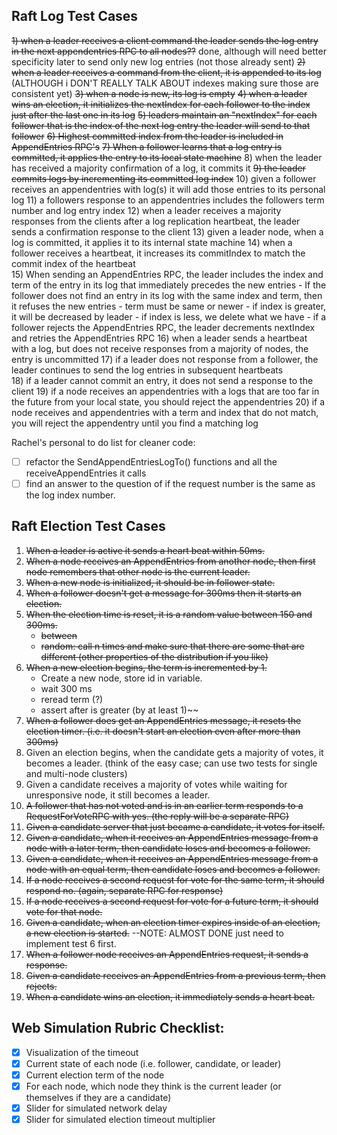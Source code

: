 
## Raft Log Test Cases
~~1) when a leader receives a client command the leader sends the log entry in the next appendentries RPC to all nodes??~~ done, although will need better specificity later to send only new log entries (not those already sent)
~~2) when a leader receives a command from the client, it is appended to its log~~ (ALTHOUGH i DON'T REALLY TALK ABOUT indexes making sure those are consistent yet)
~~3) when a node is new, its log is empty~~
~~4) when a leader wins an election, it initializes the nextIndex for each follower to the index just after the last one in its log~~
~~5) leaders maintain an "nextIndex" for each follower that is the index of the next log entry the leader will send to that follower~~
~~6) Highest committed index from the leader is included in AppendEntries RPC's~~
~~7) When a follower learns that a log entry is committed, it applies the entry to its local state machine~~
8) when the leader has received a majority confirmation of a log, it commits it
~~9) the leader commits logs by incrementing its committed log index~~
10) given a follower receives an appendentries with log(s) it will add those entries to its personal log
11) a followers response to an appendentries includes the followers term number and log entry index
12) when a leader receives a majority responses from the clients after a log replication heartbeat, the leader sends a confirmation response to the client
13) given a leader node, when a log is committed, it applies it to its internal state machine
14) when a follower receives a heartbeat, it increases its commitIndex to match the commit index of the heartbeat    
15) When sending an AppendEntries RPC, the leader includes the index and term of the entry in its log that immediately precedes the new entries
    - If the follower does not find an entry in its log with the same index and term, then it refuses the new entries
        - term must be same or newer
        - if index is greater, it will be decreased by leader
        - if index is less, we delete what we have
    - if a follower rejects the AppendEntries RPC, the leader decrements nextIndex and retries the AppendEntries RPC
16) when a leader sends a heartbeat with a log, but does not receive responses from a majority of nodes, the entry is uncommitted
17) if a leader does not response from a follower, the leader continues to send the log entries in subsequent heartbeats  
18) if a leader cannot commit an entry, it does not send a response to the client
19) if a node receives an appendentries with a logs that are too far in the future from your local state, you should reject the appendentries
20) if a node receives and appendentries with a term and index that do not match, you will reject the appendentry until you find a matching log 

Rachel's personal to do list for cleaner code:
- [ ] refactor the SendAppendEntriesLogTo() functions and  all the receiveAppendEntries it calls
- [ ] find an answer to the question of if the request number is the same as the log index number.

## Raft Election Test Cases
1) ~~When a leader is active it sends a heart beat within 50ms.~~
2) ~~When a node receives an AppendEntries from another node, then first node remembers that other node is the current leader.~~
3) ~~When a new node is initialized, it should be in follower state.~~
4) ~~When a follower doesn't get a message for 300ms then it starts an election.~~
5) ~~When the election time is reset, it is a random value between 150 and 300ms.~~
    - ~~between~~
    - ~~random: call n times and make sure that there are some that are different (other properties of the distribution if you like)~~
6) ~~When a new election begins, the term is incremented by 1.~~
    - Create a new node, store id in variable.
    - wait 300 ms
    - reread term (?)
    - assert after is greater (by at least 1)~~
7) ~~When a follower does get an AppendEntries message, it resets the election timer. (i.e. it doesn't start an election even after more than 300ms)~~
8) Given an election begins, when the candidate gets a majority of votes, it becomes a leader. (think of the easy case; can use two tests for single and multi-node clusters)
9) Given a candidate receives a majority of votes while waiting for unresponsive node, it still becomes a leader.
10) ~~A follower that has not voted and is in an earlier term responds to a RequestForVoteRPC with yes. (the reply will be a separate RPC)~~
11) ~~Given a candidate server that just became a candidate, it votes for itself.~~
12) ~~Given a candidate, when it receives an AppendEntries message from a node with a later term, then candidate loses and becomes a follower.~~
13) ~~Given a candidate, when it receives an AppendEntries message from a node with an equal term, then candidate loses and becomes a follower.~~
14) ~~If a node receives a second request for vote for the same term, it should respond no. (again, separate RPC for response)~~
15) ~~If a node receives a second request for vote for a future term, it should vote for that node.~~
16) ~~Given a candidate, when an election timer expires inside of an election, a new election is started.~~ --NOTE: ALMOST DONE just need to implement test 6 first.
17) ~~When a follower node receives an AppendEntries request, it sends a response.~~
18) ~~Given a candidate receives an AppendEntries from a previous term, then rejects.~~
19) ~~When a candidate wins an election, it immediately sends a heart beat.~~

## Web Simulation Rubric Checklist:
- [x] Visualization of the timeout
- [x] Current state of each node (i.e. follower, candidate, or leader)
- [x] Current election term of the node
- [x] For each node, which node they think is the current leader (or themselves if they are a candidate)
- [x] Slider for simulated network delay
- [x] Slider for simulated election timeout multiplier